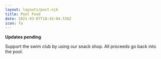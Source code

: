```yaml
---
layout: layouts/post.njk
title: Pool Food
date: 2021-03-07T18:43:04.536Z
icon: fa
---
```

**Updates pending**

Support the swim club by using our snack shop. All proceeds go back into the pool.
